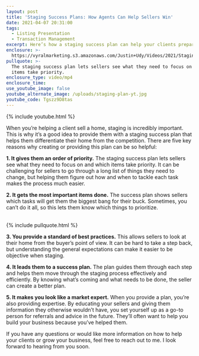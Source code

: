 ```yaml
---
layout: post
title: 'Staging Success Plans: How Agents Can Help Sellers Win'
date: 2021-04-07 20:31:00
tags:
  - Listing Presentation
  - Transaction Management
excerpt: Here’s how a staging success plan can help your clients prepare their homes.
enclosure: >-
  https://vyralmarketing.s3.amazonaws.com/Justin+Udy/Videos/2021/Staging+Success+Plans_+How+Agents+Can+Help+Sellers+Win.mp4
pullquote: >-
  The staging success plan lets sellers see what they need to focus on and which
  items take priority.
enclosure_type: video/mp4
enclosure_time:
use_youtube_image: false
youtube_alternate_image: /uploads/staging-plan-yt.jpg
youtube_code: Tgszz9D8tas
---
```

{% include youtube.html %}

When you’re helping a client sell a home, staging is incredibly important. This is why it’s a good idea to provide them with a staging success plan that helps them differentiate their home from the competition. There are five key reasons why creating or providing this plan can be so helpful:

**1\. It gives them an order of priority.**&nbsp;The staging success plan lets sellers see what they need to focus on and which items take priority. It can be challenging for sellers to go through a long list of things they need to change, but helping them figure out how and when to tackle each task makes the process much easier.

**2\. It gets the most important items done.**&nbsp;The success plan shows sellers which tasks will get them the biggest bang for their buck. Sometimes, you can’t do it all, so this lets them know which things to prioritize.<br>&nbsp;

{% include pullquote.html %}&nbsp;

**3\. You provide a standard of best practices.**&nbsp;This allows sellers to look at their home from the buyer’s point of view. It can be hard to take a step back, but understanding the general expectations can make it easier to be objective when staging.

**4\. It leads them to a success plan.**&nbsp;The plan guides them through each step and helps them move through the staging process effectively and efficiently. By knowing what’s coming and what needs to be done, the seller can create a better plan.

**5\. It makes you look like a market expert.**&nbsp;When you provide a plan, you’re also providing expertise. By educating your sellers and giving them information they otherwise wouldn’t have, you set yourself up as a go-to person for referrals and advice in the future. They’ll often want to help you build your business because you’ve helped them.

If you have any questions or would like more information on how to help your clients or grow your business, feel free to reach out to me. I look forward to hearing from you soon.
